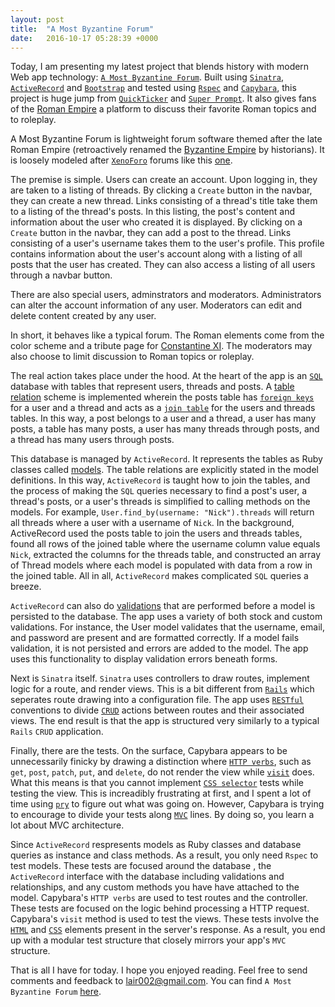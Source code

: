 ```yaml
---
layout: post
title:  "A Most Byzantine Forum"
date:   2016-10-17 05:28:39 +0000
---
```



Today, I am presenting my latest project that blends history with modern Web app technology: [`A Most Byzantine Forum`](https://github.com/lair001/a-most-byzantine-forum).  Built using [`Sinatra`](https://en.wikipedia.org/wiki/Sinatra_(software)), [`ActiveRecord`](http://guides.rubyonrails.org/active_record_basics.html) and [`Bootstrap`](https://en.wikipedia.org/wiki/Bootstrap_(front-end_framework)) and tested using [`Rspec`](https://en.wikipedia.org/wiki/RSpec) and [`Capybara`](https://en.wikipedia.org/wiki/Capybara_(software)), this project is huge jump from [`QuickTicker`](https://github.com/lair001/qticker) and [`Super Prompt`](https://github.com/lair001/super-prompt).  It also gives fans of the [Roman Empire](https://en.wikipedia.org/wiki/Roman_Empire) a platform to discuss their favorite Roman topics and to roleplay.

A Most Byzantine Forum is lightweight forum software themed after the late Roman Empire (retroactively renamed the [Byzantine Empire](https://en.wikipedia.org/wiki/Byzantine_Empire) by historians).  It is loosely modeled after [`XenoForo`](https://en.wikipedia.org/wiki/XenForo) forums like this [one](https://forum.paradoxplaza.com/forum/index.php).

The premise is simple.  Users can create an account.  Upon logging in, they are taken to a listing of threads.  By clicking a `Create` button in the navbar, they can create a new thread.  Links consisting of a thread's title take them to a listing of the thread's posts.  In this listing, the post's content and information about the user who created it is displayed.  By clicking on a `Create` button in the navbar, they can add a post to the thread.  Links consisting of a user's username takes them to the user's profile.  This profile contains information about the user's account along with a listing of all posts that the user has created.  They can also access a listing of all users through a navbar button.  

There are also special users, adminstrators and moderators.  Administrators can alter the account information of any user.  Moderators can edit and delete content created by any user.

In short, it behaves like a typical forum.  The Roman elements come from the color scheme and a tribute page for [Constantine XI](https://en.wikipedia.org/wiki/Constantine_XI_Palaiologos).  The moderators may also choose to limit discussion to Roman topics or roleplay.

The real action takes place under the hood.  At the heart of the app is an [`SQL`](https://en.wikipedia.org/wiki/SQL) database with tables that represent users, threads and posts.  A [table relation](https://en.wikipedia.org/wiki/Relation_(database)) scheme is implemented wherein the posts table has [`foreign keys`](https://en.wikipedia.org/wiki/Foreign_key) for a user and a thread and acts as a [`join table`](https://en.wikipedia.org/wiki/Associative_entity) for the users and threads tables.  In this way, a post belongs to a user and a thread, a user has many posts, a table has many posts, a user has many threads through posts, and a thread has many users through posts.

This database is managed by `ActiveRecord`.  It represents the tables as Ruby classes called [models](http://guides.rubyonrails.org/active_model_basics.html).  The table relations are explicitly stated in the model definitions.  In this way, `ActiveRecord` is taught how to join the tables, and the process of making the `SQL` queries necessary to find a post's user, a thread's posts, or a user's threads is simplified to calling methods on the models.  For example, `User.find_by(username: "Nick").threads` will return all threads where a user with a username of `Nick`.  In the background, ActiveRecord used the posts table to join the users and threads tables, found all rows of the joined table where the username column value equals `Nick`, extracted the columns for the threads table, and constructed an array of Thread models where each model is populated with data from a row in the joined table.  All in all, `ActiveRecord` makes complicated `SQL` queries a breeze.

`ActiveRecord` can also do [validations](http://guides.rubyonrails.org/active_record_validations.html) that are performed before a model is persisted to the database.  The app uses a variety of both stock and custom validations.  For instance, the User model validates that the username, email, and password are present and are formatted correctly.  If a model fails validation, it is not persisted and errors are added to the model.  The app uses this functionality to display validation errors beneath forms.

Next is `Sinatra` itself.  `Sinatra` uses controllers to draw routes, implement logic for a route, and render views.  This is a bit different from [`Rails`](https://en.wikipedia.org/wiki/Ruby_on_Rails) which seperates route drawing into a configuration file.  The app uses [`RESTful`](https://en.wikipedia.org/wiki/Representational_state_transfer) conventions to divide [`CRUD`](https://en.wikipedia.org/wiki/Create,_read,_update_and_delete) actions between routes and their associated views.  The end result is that the app is structured very similarly to a typical `Rails` `CRUD` application.

Finally, there are the tests.  On the surface, Capybara appears to be unnecessarily finicky by drawing a distinction where [`HTTP verbs`](http://www.restapitutorial.com/lessons/httpmethods.html), such as `get`, `post`, `patch`, `put`, and `delete`, do not render the view while [`visit`](http://www.rubydoc.info/github/jnicklas/capybara/Capybara%2FSession%3Avisit) does.  What this means is that you cannot implement [`CSS selector`](https://developer.mozilla.org/en-US/docs/Web/Guide/CSS/Getting_started/Selectors) tests while testing the view.  This is increadibly frustrating at first, and I spent a lot of time using [`pry`](http://pryrepl.org/) to figure out what was going on.  However, Capybara is trying to encourage to divide your tests along [`MVC`](https://en.wikipedia.org/wiki/Model%E2%80%93view%E2%80%93controller) lines.  By doing so, you learn a lot about MVC architecture.

Since `ActiveRecord` respresents models as Ruby classes and database queries as instance and class methods.  As a result, you only need `Rspec` to test models.  These tests are focused around the database , the `ActiveRecord` interface with the database including validations and relationships, and any custom methods you have have attached to the model.  Capybara's `HTTP verbs` are used to test routes and the controller.  These tests are focused on the logic behind processing a HTTP request.  Capybara's `visit` method is used to test the views.  These tests involve the [`HTML`](https://en.wikipedia.org/wiki/HTML) and [`CSS`](https://en.wikipedia.org/wiki/Cascading_Style_Sheets) elements present in the server's response.  As a result, you end up with a modular test structure that closely mirrors your app's `MVC` structure.

That is all I have for today.  I hope you enjoyed reading.  Feel free to send comments and feedback to lair002@gmail.com.  You can find `A Most Byzantine Forum` [here](https://github.com/lair001/a-most-byzantine-forum).

